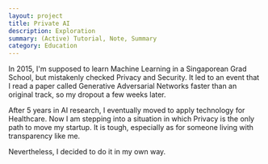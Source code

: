 ```yaml
---
layout: project
title: Private AI
description: Exploration
summary: (Active) Tutorial, Note, Summary
category: Education
---
```


In 2015, I'm supposed to learn Machine Learning in a Singaporean Grad School, but mistakenly checked Privacy and Security. It led to an event that I read a paper called Generative Adversarial Networks faster than an original track, so my dropout a few weeks later.

After 5 years in AI research, I eventually moved to apply technology for Healthcare. Now I am stepping into a situation in which Privacy is the only path to move my startup. It is tough, especially as for someone living with transparency like me.

Nevertheless, I decided to do it in my own way.
